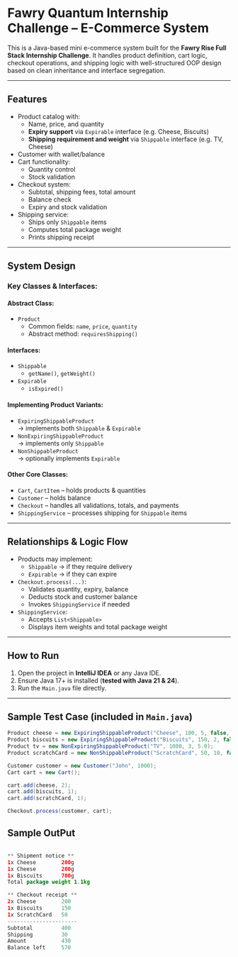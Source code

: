 # Fawry Quantum Internship Challenge – E-Commerce System

This is a Java-based mini e-commerce system built for the **Fawry Rise Full Stack Internship Challenge**. It handles product definition, cart logic, checkout operations, and shipping logic with well-structured OOP design based on clean inheritance and interface segregation.

---

##  Features

-  Product catalog with:
    - Name, price, and quantity
    - **Expiry support** via `Expirable` interface (e.g. Cheese, Biscuits)
    - **Shipping requirement and weight** via `Shippable` interface (e.g. TV, Cheese)
-  Customer with wallet/balance
-  Cart functionality:
    - Quantity control
    - Stock validation
-  Checkout system:
    - Subtotal, shipping fees, total amount
    - Balance check
    - Expiry and stock validation
-  Shipping service:
    - Ships only `Shippable` items
    - Computes total package weight
    - Prints shipping receipt

---

##  System Design

###  Key Classes & Interfaces:

#### Abstract Class:
- `Product`
    - Common fields: `name`, `price`, `quantity`
    - Abstract method: `requiresShipping()`

#### Interfaces:
- `Shippable`
    - `getName()`, `getWeight()`
- `Expirable`
    - `isExpired()`

#### Implementing Product Variants:
- `ExpiringShippableProduct`  
  → implements both `Shippable` & `Expirable`
- `NonExpiringShippableProduct`  
  → implements only `Shippable`
- `NonShippableProduct`  
  → optionally implements `Expirable`

#### Other Core Classes:
- `Cart`, `CartItem` – holds products & quantities
- `Customer` – holds balance
- `Checkout` – handles all validations, totals, and payments
- `ShippingService` – processes shipping for `Shippable` items

---

##  Relationships & Logic Flow

- Products may implement:
    - `Shippable` → if they require delivery
    - `Expirable` → if they can expire
- `Checkout.process(...)`:
    - Validates quantity, expiry, balance
    - Deducts stock and customer balance
    - Invokes `ShippingService` if needed
- `ShippingService`:
    - Accepts `List<Shippable>`
    - Displays item weights and total package weight

---

##  How to Run

1. Open the project in **IntelliJ IDEA** or any Java IDE.
2. Ensure Java 17+ is installed (**tested with Java 21 & 24**).
3. Run the `Main.java` file directly.

---

##  Sample Test Case (included in `Main.java`)

```java
Product cheese = new ExpiringShippableProduct("Cheese", 100, 5, false, 0.2);
Product biscuits = new ExpiringShippableProduct("Biscuits", 150, 2, false, 0.7);
Product tv = new NonExpiringShippableProduct("TV", 1000, 3, 5.0);
Product scratchCard = new NonShippableProduct("ScratchCard", 50, 10, false);

Customer customer = new Customer("John", 1000);
Cart cart = new Cart();

cart.add(cheese, 2);
cart.add(biscuits, 1);
cart.add(scratchCard, 1);

Checkout.process(customer, cart);
```

##  Sample OutPut

```java

** Shipment notice **
1x Cheese        200g
1x Cheese        200g
1x Biscuits      700g
Total package weight 1.1kg

** Checkout receipt **
2x Cheese        200
1x Biscuits      150
1x ScratchCard   50
----------------------
Subtotal         400
Shipping         30
Amount           430
Balance left     570
```